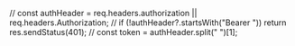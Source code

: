 // const authHeader = req.headers.authorization || req.headers.Authorization;
// if (!authHeader?.startsWith("Bearer ")) return res.sendStatus(401);
// const token = authHeader.split(" ")[1];
